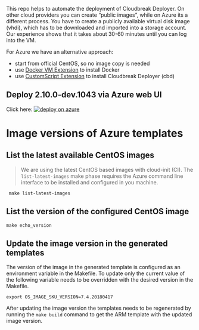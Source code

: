 This repo helps to automate the deployment of Cloudbreak Deployer. On other cloud providers you can create “public images”, while on Azure
its a different process. You have to create a publicly available virtual disk image (vhdi), which has to be downloaded and imported
into a storage account. Our experience shows that it takes about 30-60 minutes until you can log into the VM.

For Azure we have an alternative approach:
- start from official CentOS, so no image copy is needed
- use [Docker VM Extension](https://github.com/Azure/azure-docker-extension) to install Docker
- use [CustomScript Extension](https://github.com/Azure/azure-linux-extensions/tree/master/CustomScript) to install Cloudbreak Deployer (cbd)

## Deploy 2.10.0-dev.1043 via Azure web UI

Click here: <a href="https://portal.azure.com/#create/Microsoft.Template/uri/https%3A%2F%2Fraw.githubusercontent.com%2Fhortonworks%2Fcbd-quickstart%2F2.10.0-dev.1043%2Fazure%2FmainTemplate.json">  ![deploy on azure](http://azuredeploy.net/deploybutton.png) </a>

# Image versions of Azure templates
## List the latest available CentOS images
> We are using the latest CentOS based images with cloud-init (CI). The `list-latest-images` make phase requires the Azure command line interface to be installed and configured in you machine.
```
 make list-latest-images
```
## List the version of the configured CentOS image
```
make echo_version
```
## Update the image version in the generated templates
The version of the image in the generated template is configured as an environment variable in the Makefile. To update only the current value of the following variable needs to be overridden with the desired version in the Makefile.
```
export OS_IMAGE_SKU_VERSION=7.4.20180417
```
After updating the image version the templates needs to be regenerated by running the `make build` command to get the ARM template with the updated image version.

